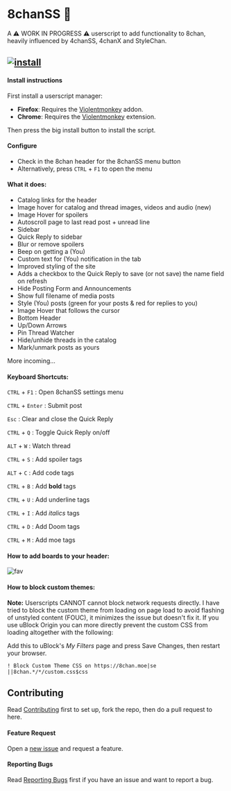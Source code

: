 # 8chanSS :beginner:

A :warning: WORK IN PROGRESS :warning: userscript to add functionality to 8chan, heavily influenced by 4chanSS, 4chanX and StyleChan.


## [![install](https://github.com/user-attachments/assets/9a9d62fd-0b3e-460b-bb6c-092dd38b2b8d)](https://github.com/otacoo/8chanSS/raw/refs/heads/main/builds/8chanSS.user.js)


#### Install instructions

First install a userscript manager:
- **Firefox**: Requires the [Violentmonkey](https://addons.mozilla.org/en-US/firefox/addon/violentmonkey/) addon.
- **Chrome**: Requires the [Violentmonkey](https://chromewebstore.google.com/detail/violentmonkey/jinjaccalgkegednnccohejagnlnfdag/) extension.

Then press the big install button to install the script.


#### Configure
- Check in the 8chan header for the 8chanSS menu button
- Alternatively, press `CTRL` + `F1` to open the menu


#### What it does:
- Catalog links for the header
- Image hover for catalog and thread images, videos and audio (new)
- Image Hover for spoilers
- Autoscroll page to last read post + unread line
- Sidebar
- Quick Reply to sidebar
- Blur or remove spoilers
- Beep on getting a (You)
- Custom text for (You) notification in the tab
- Improved styling of the site
- Adds a checkbox to the Quick Reply to save (or not save) the name field on refresh
- Hide Posting Form and Announcements
- Show full filename of media posts
- Style (You) posts (green for your posts & red for replies to you)
- Image Hover that follows the cursor
- Bottom Header
- Up/Down Arrows
- Pin Thread Watcher
- Hide/unhide threads in the catalog
- Mark/unmark posts as yours

More incoming...

#### Keyboard Shortcuts:

`CTRL` + `F1` : Open 8chanSS settings menu

`CTRL` + `Enter` : Submit post

`Esc` : Clear and close the Quick Reply

`CTRL` + `Q` : Toggle Quick Reply on/off

`ALT` + `W` : Watch thread

`CTRL` + `S` : Add spoiler tags

`ALT` + `C` : Add code tags

`CTRL` + `B` : Add **bold** tags

`CTRL` + `U` : Add underline tags

`CTRL` + `I` : Add *italics* tags

`CTRL` + `D` : Add Doom tags

`CTRL` + `M` : Add moe tags

#### How to add boards to your header:

![fav](https://github.com/user-attachments/assets/8b97ca2b-8e9e-46e3-bc8b-37e4c7c42712)

#### How to block custom themes:

**Note:** Userscripts CANNOT cannot block network requests directly. I have tried to block the custom theme from loading on page load to avoid flashing of unstyled content (FOUC), it minimizes the issue but doesn't fix it.
If you use uBlock Origin you can more directly prevent the custom CSS from loading altogether with the following:

Add this to uBlock's *My Filters* page and press Save Changes, then restart your browser.

```
! Block Custom Theme CSS on https://8chan.moe|se
||8chan.*/*/custom.css$css
```

## Contributing
Read [Contributing](https://github.com/otacoo/8chanSS/blob/main/CONTRIBUTING.md#development--contribution) first to set up, fork the repo, then do a pull request to here.

#### Feature Request
Open a [new issue](https://github.com/otacoo/8chanSS/issues) and request a feature.

#### Reporting Bugs

Read [Reporting Bugs](https://github.com/otacoo/8chanSS/blob/main/CONTRIBUTING.md#reporting-bugs-and-suggestions) first if you have an issue and want to report a bug.

